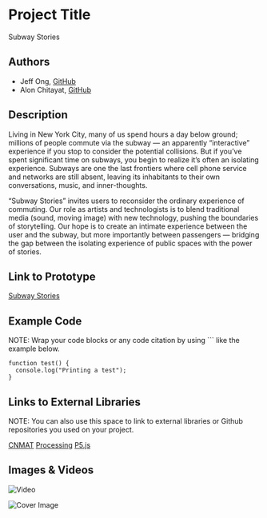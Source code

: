 # Project Title
Subway Stories

## Authors
- Jeff Ong, [GitHub](http://www.github.com/jffng "GitHub")
- Alon Chitayat, [GitHub](http://www.github.com/animishmish "GitHub")

## Description
Living in New York City, many of us spend hours a day below ground; millions of people commute via the subway — an apparently “interactive” experience if you stop to consider the potential collisions. But if you’ve spent significant time on subways, you begin to realize it’s often an isolating experience. Subways are one the last frontiers where cell phone service and networks are still absent, leaving its inhabitants to their own conversations, music, and inner-thoughts. 

“Subway Stories” invites users to reconsider the ordinary experience of commuting. Our role as artists and technologists is to blend traditional media (sound, moving image) with new technology, pushing the boundaries of storytelling. Our hope is to create an intimate experience between the user and the subway, but more importantly between passengers — bridging the gap between the isolating experience of public spaces with the power of stories.

## Link to Prototype
[Subway Stories](http://www.subwaystories.net "Subway Stories Home")

## Example Code
NOTE: Wrap your code blocks or any code citation by using ``` like the example below.
```
function test() {
  console.log("Printing a test");
}
```
## Links to External Libraries
 NOTE: You can also use this space to link to external libraries or Github repositories you used on your project.

[CNMAT](http://archive.cnmat.berkeley.edu/OpenSoundControl/ "OSC / CNMAT")
[Processing](http://processing.org/ "Processing")
[P5.js](http://p5js.org/ "P5.js")

## Images & Videos
![Video](http://www.youtube.com/watch?v=sxP2EPP9d3g "Subway Stories Video")

![Cover Image](http://www.subwaystories.net/wp-content/uploads/2013/12/slidshow_template_people1.jpg "Cover Image")